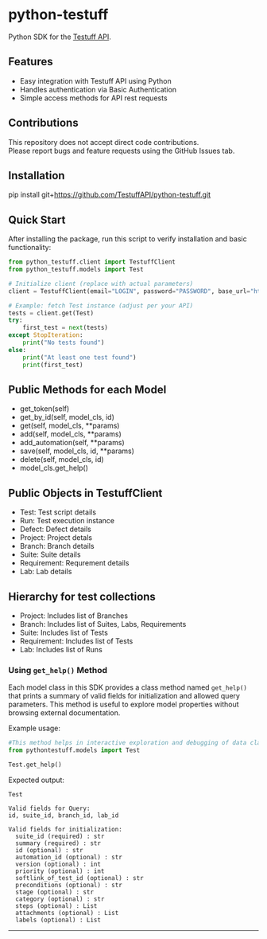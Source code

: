 # python-testuff

Python SDK for the [Testuff API](https://app.testuff.com/api/index.html).

## Features

- Easy integration with Testuff API using Python
- Handles authentication via Basic Authentication
- Simple access methods for API rest requests

## Contributions

This repository does not accept direct code contributions.  
Please report bugs and feature requests using the GitHub Issues tab.

## Installation

pip install git+https://github.com/TestuffAPI/python-testuff.git

## Quick Start

After installing the package, run this script to verify installation and basic functionality:

```python
from python_testuff.client import TestuffClient
from python_testuff.models import Test

# Initialize client (replace with actual parameters)
client = TestuffClient(email="LOGIN", password="PASSWORD", base_url="https://service2.testuff.com")

# Example: fetch Test instance (adjust per your API)
tests = client.get(Test)
try:
    first_test = next(tests)
except StopIteration:
    print("No tests found")
else:
    print("At least one test found")
    print(first_test)
```

## Public Methods for each Model
- get_token(self) 
- get_by_id(self, model_cls, id)
- get(self, model_cls, **params)
- add(self, model_cls, **params)
- add_automation(self, **params)
- save(self, model_cls, id, **params)
- delete(self, model_cls, id)
- model_cls.get_help()

## Public Objects in TestuffClient
- Test: Test script details
- Run: Test execution instance
- Defect: Defect details
- Project: Project detals
- Branch: Branch details
- Suite: Suite details
- Requirement: Requrement details
- Lab: Lab details

## Hierarchy for test collections
- Project: Includes list of Branches
- Branch: Includes list of Suites, Labs, Requirements
- Suite: Includes list of Tests
- Requirement: Includes list of Tests
- Lab: Includes list of Runs

### Using `get_help()` Method

Each model class in this SDK provides a class method named `get_help()` that prints a summary of valid fields for initialization and allowed query parameters. This method is useful to explore model properties without browsing external documentation.

Example usage:
```python
#This method helps in interactive exploration and debugging of data classes.
from pythontestuff.models import Test

Test.get_help()
```

Expected output:
```
Test

Valid fields for Query:
id, suite_id, branch_id, lab_id

Valid fields for initialization:
  suite_id (required) : str
  summary (required) : str
  id (optional) : str
  automation_id (optional) : str
  version (optional) : int
  priority (optional) : int
  softlink_of_test_id (optional) : str
  preconditions (optional) : str
  stage (optional) : str
  category (optional) : str
  steps (optional) : List
  attachments (optional) : List
  labels (optional) : List
```

---



